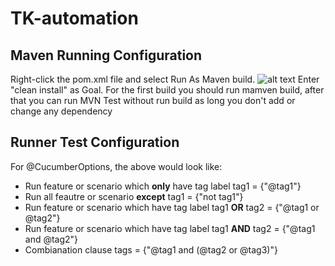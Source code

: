 # TK-automation

## Maven Running Configuration
Right-click the pom.xml file and select Run As  Maven build.
![alt text](https://www.vogella.com/tutorials/EclipseMaven/img/xm2e_javaconverttomaven20.png.pagespeed.ic.LJL9xBE1M_.webp)
Enter "clean install" as Goal.
For the first build you should run mamven build, after that you can run MVN Test without run build as long you don't add or change any dependency

## Runner Test Configuration
For @CucumberOptions, the above would look like:

* Run feature or scenario which **only** have tag label tag1 = {"@tag1"}
* Run all feautre or scenario **except** tag1 = {"not tag1"}
* Run feature or scenario which have tag label tag1 **OR** tag2 = {"@tag1 or @tag2"}
* Run feature or scenario which have tag label tag1 **AND** tag2  = {"@tag1 and @tag2"}
* Combianation clause tags = {"@tag1 and (@tag2 or @tag3)"}
